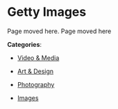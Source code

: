 # Getty Images

Page moved here.  Page moved here

**Categories**:

- [Video & Media](https://github/apis-list/apis-list#video-and-media)

- [Art & Design](https://github/apis-list/apis-list#art-and-design)

- [Photography](https://github/apis-list/apis-list#photography)

- [Images](https://github/apis-list/apis-list#images)



